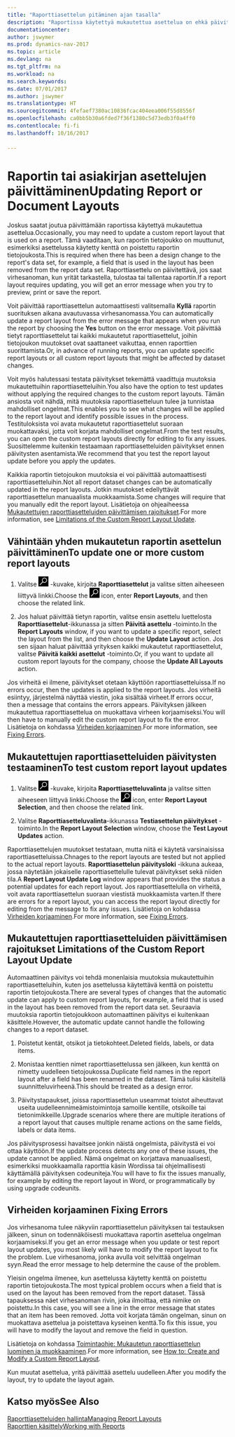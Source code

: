 ```yaml
---
title: "Raporttiasettelun pitäminen ajan tasalla"
description: "Raportissa käytettyä mukautettua asettelua on ehkä päivitettävä. Tämä vaaditaan, kun raportin tietojoukko on muuttunut, esimerkiksi asettelussa käytetty kenttä on poistettu raportin tietojoukosta."
documentationcenter: 
author: jswymer
ms.prod: dynamics-nav-2017
ms.topic: article
ms.devlang: na
ms.tgt_pltfrm: na
ms.workload: na
ms.search.keywords: 
ms.date: 07/01/2017
ms.author: jswymer
ms.translationtype: HT
ms.sourcegitcommit: 4fefaef7380ac10836fcac404eea006f55d8556f
ms.openlocfilehash: ca0bb5b30a6fded7f36f1380c5d73edb3f0a4ff0
ms.contentlocale: fi-fi
ms.lasthandoff: 10/16/2017

---
```

# <a name="updating-report-or-document-layouts"></a><span data-ttu-id="bf332-104">Raportin tai asiakirjan asettelujen päivittäminen</span><span class="sxs-lookup"><span data-stu-id="bf332-104">Updating Report or Document Layouts</span></span>
<span data-ttu-id="bf332-105">Joskus saatat joutua päivittämään raportissa käytettyä mukautettua asettelua.</span><span class="sxs-lookup"><span data-stu-id="bf332-105">Occasionally, you may need to update a custom report layout that is used on a report.</span></span> <span data-ttu-id="bf332-106">Tämä vaaditaan, kun raportin tietojoukko on muuttunut, esimerkiksi asettelussa käytetty kenttä on poistettu raportin tietojoukosta.</span><span class="sxs-lookup"><span data-stu-id="bf332-106">This is required when there has been a design change to the report's data set, for example, a field that is used in the layout has been removed from the report data set.</span></span> <span data-ttu-id="bf332-107">Raporttiasettelu on päivitettävä, jos saat virhesanoman, kun yrität tarkastella, tulostaa tai tallentaa raportin.</span><span class="sxs-lookup"><span data-stu-id="bf332-107">If a report layout requires updating, you will get an error message when you try to preview, print or save the report.</span></span>  
  
<span data-ttu-id="bf332-108">Voit päivittää raporttiasettelun automaattisesti valitsemalla **Kyllä** raportin suorituksen aikana avautuvassa virhesanomassa.</span><span class="sxs-lookup"><span data-stu-id="bf332-108">You can automatically update a report layout from the error message that appears when you run the report by choosing the **Yes** button on the error message.</span></span> <span data-ttu-id="bf332-109">Voit päivittää tietyt raporttiasettelut tai kaikki mukautetut raporttiasettelut, joihin tietojoukon muutokset ovat saattaneet vaikuttaa, ennen raporttien suorittamista.</span><span class="sxs-lookup"><span data-stu-id="bf332-109">Or, in advance of running reports, you can update specific report layouts or all custom report layouts that might be affected by dataset changes.</span></span>  
  
<span data-ttu-id="bf332-110">Voit myös halutessasi testata päivitykset tekemättä vaadittuja muutoksia mukautettuihin raporttiasetteluihin.</span><span class="sxs-lookup"><span data-stu-id="bf332-110">You also have the option to test updates without applying the required changes to the custom report layouts.</span></span> <span data-ttu-id="bf332-111">Tämän ansiosta voit nähdä, mitä muutoksia raporttiasetteluun tulee ja tunnistaa mahdolliset ongelmat.</span><span class="sxs-lookup"><span data-stu-id="bf332-111">This enables you to see what changes will be applied to the report layout and identify possible issues in the process.</span></span> <span data-ttu-id="bf332-112">Testituloksista voi avata mukautetut raporttiasettelut suoraan muokattavaksi, jotta voit korjata mahdolliset ongelmat.</span><span class="sxs-lookup"><span data-stu-id="bf332-112">From the test results, you can open the custom report layouts directly for editing to fix any issues.</span></span> <span data-ttu-id="bf332-113">Suosittelemme kuitenkin testaamaan raporttiasetteluiden päivitykset ennen päivitysten asentamista.</span><span class="sxs-lookup"><span data-stu-id="bf332-113">We recommend that you test the report layout update before you apply the updates.</span></span>  
  
<span data-ttu-id="bf332-114">Kaikkia raportin tietojoukon muutoksia ei voi päivittää automaattisesti raporttiasetteluihin.</span><span class="sxs-lookup"><span data-stu-id="bf332-114">Not all report dataset changes can be automatically updated in the report layouts.</span></span> <span data-ttu-id="bf332-115">Jotkin muutokset edellyttävät raporttiasettelun manuaalista muokkaamista.</span><span class="sxs-lookup"><span data-stu-id="bf332-115">Some changes will require that you manually edit the report layout.</span></span> <span data-ttu-id="bf332-116">Lisätietoja on ohjeaiheessa [Mukautettujen raporttiasetteluiden päivittämisen rajoitukset](ui-update-report-layouts.md#UpdateLimitations).</span><span class="sxs-lookup"><span data-stu-id="bf332-116">For more information, see [Limitations of the Custom Report Layout Update](ui-update-report-layouts.md#UpdateLimitations).</span></span>  
  
## <a name="to-update-one-or-more-custom-report-layouts"></a><span data-ttu-id="bf332-117">Vähintään yhden mukautetun raportin asettelun päivittäminen</span><span class="sxs-lookup"><span data-stu-id="bf332-117">To update one or more custom report layouts</span></span>  
  
1.  <span data-ttu-id="bf332-118">Valitse ![Etsi sivu tai raportti](media/ui-search/search_small.png "Etsi sivu tai raportti -kuvake") -kuvake, kirjoita **Raporttiasettelut** ja valitse sitten aiheeseen liittyvä linkki.</span><span class="sxs-lookup"><span data-stu-id="bf332-118">Choose the ![Search for Page or Report](media/ui-search/search_small.png "Search for Page or Report icon") icon, enter **Report Layouts**, and then choose the related link.</span></span>  
  
2.  <span data-ttu-id="bf332-119">Jos haluat päivittää tietyn raportin, valitse ensin asettelu luettelosta **Raporttiasettelut**-ikkunassa ja sitten **Päivitä asettelu** -toiminto.</span><span class="sxs-lookup"><span data-stu-id="bf332-119">In the **Report Layouts** window, if you want to update a specific report, select the layout from the list, and then choose the **Update Layout** action.</span></span> <span data-ttu-id="bf332-120">Jos sen sijaan haluat päivittää yrityksen kaikki mukautetut raporttiasettelut, valitse **Päivitä kaikki asettelut** -toiminto.</span><span class="sxs-lookup"><span data-stu-id="bf332-120">Or, if you want to update all custom report layouts for the company, choose the **Update All Layouts** action.</span></span>  

<span data-ttu-id="bf332-121">Jos virheitä ei ilmene, päivitykset otetaan käyttöön raporttiasetteluissa.</span><span class="sxs-lookup"><span data-stu-id="bf332-121">If no errors occur, then the updates is applied to the report layouts.</span></span> <span data-ttu-id="bf332-122">Jos virheitä esiintyy, järjestelmä näyttää viestin, joka sisältää virheet.</span><span class="sxs-lookup"><span data-stu-id="bf332-122">If errors occur, then a message that contains the errors appears.</span></span> <span data-ttu-id="bf332-123">Päivityksen jälkeen mukautettua raporttiasettelua on muokattava virheen korjaamiseksi.</span><span class="sxs-lookup"><span data-stu-id="bf332-123">You will then have to manually edit the custom report layout to fix the error.</span></span> <span data-ttu-id="bf332-124">Lisätietoja on kohdassa [Virheiden korjaaminen](ui-update-report-layouts.md#FixErrors).</span><span class="sxs-lookup"><span data-stu-id="bf332-124">For more information, see [Fixing Errors](ui-update-report-layouts.md#FixErrors).</span></span>  

## <a name="to-test-custom-report-layout-updates"></a><span data-ttu-id="bf332-125">Mukautettujen raporttiasetteluiden päivitysten testaaminen</span><span class="sxs-lookup"><span data-stu-id="bf332-125">To test custom report layout updates</span></span>  
  
1.  <span data-ttu-id="bf332-126">Valitse ![Etsi sivu tai raportti](media/ui-search/search_small.png "Etsi sivu tai raportti -kuvake") -kuvake, kirjoita **Raporttiasetteluvalinta** ja valitse sitten aiheeseen liittyvä linkki.</span><span class="sxs-lookup"><span data-stu-id="bf332-126">Choose the ![Search for Page or Report](media/ui-search/search_small.png "Search for Page or Report icon") icon, enter **Report Layout Selection**, and then choose the related link.</span></span>  
  
2.  <span data-ttu-id="bf332-127">Valitse **Raporttiasetteluvalinta**-ikkunassa **Testiasettelun päivitykset** -toiminto.</span><span class="sxs-lookup"><span data-stu-id="bf332-127">In the **Report Layout Selection** window, choose the **Test Layout Updates** action.</span></span>  
  
 <span data-ttu-id="bf332-128">Raporttiasettelujen muutokset testataan, mutta niitä ei käytetä varsinaisissa raporttiasetteluissa.</span><span class="sxs-lookup"><span data-stu-id="bf332-128">Chnages to the report layouts are tested but not applied to the actual report layouts.</span></span> <span data-ttu-id="bf332-129">**Raporttiasettelun päivitysloki** -ikkuna aukeaa, jossa näytetään jokaiselle raporttiasettelulle tulevat päivitykset sekä niiden tila.</span><span class="sxs-lookup"><span data-stu-id="bf332-129">A **Report Layout Update Log** window appears that provides the status a potential updates for each report layout.</span></span> <span data-ttu-id="bf332-130">Jos raporttiasettelulla on virheitä, voit avata raporttiasettelun suoraan viestistä muokkaamista varten.</span><span class="sxs-lookup"><span data-stu-id="bf332-130">If there are errors for a report layout, you can access the report layout directly for editing from the message to fix any issues.</span></span> <span data-ttu-id="bf332-131">Lisätietoja on kohdassa [Virheiden korjaaminen](ui-update-report-layouts.md#FixErrors).</span><span class="sxs-lookup"><span data-stu-id="bf332-131">For more information, see [Fixing Errors](ui-update-report-layouts.md#FixErrors).</span></span>  
  
##  <span data-ttu-id="bf332-132"><a name="UpdateLimitations"></a> Mukautettujen raporttiasetteluiden päivittämisen rajoitukset</span><span class="sxs-lookup"><span data-stu-id="bf332-132"><a name="UpdateLimitations"></a> Limitations of the Custom Report Layout Update</span></span>  
 <span data-ttu-id="bf332-133">Automaattinen päivitys voi tehdä monenlaisia muutoksia mukautettuihin raporttiasetteluihin, kuten jos asettelussa käytettävä kenttä on poistettu raportin tietojoukosta.</span><span class="sxs-lookup"><span data-stu-id="bf332-133">There are several types of changes that the automatic update can apply to custom report layouts, for example, a field that is used in the layout has been removed from the report data set.</span></span> <span data-ttu-id="bf332-134">Seuraavia muutoksia raportin tietojoukkoon automaattinen päivitys ei kuitenkaan käsittele.</span><span class="sxs-lookup"><span data-stu-id="bf332-134">However, the automatic update cannot handle the following changes to a report dataset.</span></span>  
  
1.  <span data-ttu-id="bf332-135">Poistetut kentät, otsikot ja tietokohteet.</span><span class="sxs-lookup"><span data-stu-id="bf332-135">Deleted fields, labels, or data items.</span></span>  
  
2.  <span data-ttu-id="bf332-136">Monistaa kenttien nimet raporttiasettelussa sen jälkeen, kun kenttä on nimetty uudelleen tietojoukossa.</span><span class="sxs-lookup"><span data-stu-id="bf332-136">Duplicate field names in the report layout after a field has been renamed in the dataset.</span></span> <span data-ttu-id="bf332-137">Tämä tulisi käsitellä suunnitteluvirheenä.</span><span class="sxs-lookup"><span data-stu-id="bf332-137">This should be treated as a design error.</span></span>  
  
3.  <span data-ttu-id="bf332-138">Päivitystapaukset, joissa raporttiasettelun useammat toistot aiheuttavat useita uudelleennimeämistoimintoja samoille kentille, otsikoille tai tietonimikkeille.</span><span class="sxs-lookup"><span data-stu-id="bf332-138">Upgrade scenarios where there are multiple iterations of a report layout that causes multiple rename actions on the same fields, labels or data items.</span></span>  
  
 <span data-ttu-id="bf332-139">Jos päivitysprosessi havaitsee jonkin näistä ongelmista, päivitystä ei voi ottaa käyttöön.</span><span class="sxs-lookup"><span data-stu-id="bf332-139">If the update process detects any one of these issues, the update cannot be applied.</span></span> <span data-ttu-id="bf332-140">Nämä ongelmat on korjattava manuaalisesti, esimerkiksi muokkaamalla raporttia käsin Wordissa tai ohjelmallisesti käyttämällä päivityksen codeuniteja.</span><span class="sxs-lookup"><span data-stu-id="bf332-140">You will have to fix the issues manually, for example by editing the report layout in Word, or programmatically by using upgrade codeunits.</span></span>  
  
##  <span data-ttu-id="bf332-141"><a name="FixErrors"></a> Virheiden korjaaminen</span><span class="sxs-lookup"><span data-stu-id="bf332-141"><a name="FixErrors"></a> Fixing Errors</span></span>  
 <span data-ttu-id="bf332-142">Jos virhesanoma tulee näkyviin raporttiasettelun päivityksen tai testauksen jälkeen, sinun on todennäköisesti muokattava raportin asettelua ongelman korjaamiseksi.</span><span class="sxs-lookup"><span data-stu-id="bf332-142">If you get an error message when you update or test report layout updates, you most likely will have to modify the report layout to fix the problem.</span></span> <span data-ttu-id="bf332-143">Lue virhesanoma, jonka avulla voit selvittää ongelman syyn.</span><span class="sxs-lookup"><span data-stu-id="bf332-143">Read the error message to help determine the cause of the problem.</span></span>  
  
 <span data-ttu-id="bf332-144">Yleisin ongelma ilmenee, kun asettelussa käytetty kenttä on poistettu raportin tietojoukosta.</span><span class="sxs-lookup"><span data-stu-id="bf332-144">The most typical problem occurs when a field that is used on the layout has been removed from the report dataset.</span></span> <span data-ttu-id="bf332-145">Tässä tapauksessa näet virhesanoman rivin, joka ilmoittaa, että nimike on poistettu.</span><span class="sxs-lookup"><span data-stu-id="bf332-145">In this case, you will see a line in the error message that states that an item has been removed.</span></span> <span data-ttu-id="bf332-146">Jotta voit korjata tämän ongelman, sinun on muokattava asettelua ja poistettava kyseinen kenttä.</span><span class="sxs-lookup"><span data-stu-id="bf332-146">To fix this issue, you will have to modify the layout and remove the field in question.</span></span>  
  
 <span data-ttu-id="bf332-147">Lisätietoja on kohdassa [Toimintaohje: Mukautetun raporttiasettelun luominen ja muokkaaminen](ui-how-create-custom-report-layout.md#ModifyCustomLayout).</span><span class="sxs-lookup"><span data-stu-id="bf332-147">For more information, see [How to: Create and Modify a Custom Report Layout](ui-how-create-custom-report-layout.md#ModifyCustomLayout).</span></span>  
  
 <span data-ttu-id="bf332-148">Kun muutat asettelua, yritä päivittää asettelu uudelleen.</span><span class="sxs-lookup"><span data-stu-id="bf332-148">After you modify the layout, try to update the layout again.</span></span>  
  
## <a name="see-also"></a><span data-ttu-id="bf332-149">Katso myös</span><span class="sxs-lookup"><span data-stu-id="bf332-149">See Also</span></span>  
 [<span data-ttu-id="bf332-150">Raporttiasetteluiden hallinta</span><span class="sxs-lookup"><span data-stu-id="bf332-150">Managing Report Layouts</span></span>](ui-manage-report-layouts.md)  
 [<span data-ttu-id="bf332-151">Raporttien käsittely</span><span class="sxs-lookup"><span data-stu-id="bf332-151">Working with Reports</span></span>](ui-work-report.md)  
